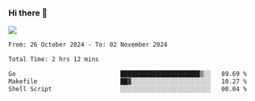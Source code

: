 ### Hi there 👋️

![](https://komarev.com/ghpvc/?username=Loner1024)

<!--START_SECTION:waka-->

```txt
From: 26 October 2024 - To: 02 November 2024

Total Time: 2 hrs 12 mins

Go                             ██████████████████████▒░░   89.69 %
Makefile                       ██▓░░░░░░░░░░░░░░░░░░░░░░   10.27 %
Shell Script                   ░░░░░░░░░░░░░░░░░░░░░░░░░   00.04 %
```

<!--END_SECTION:waka-->



